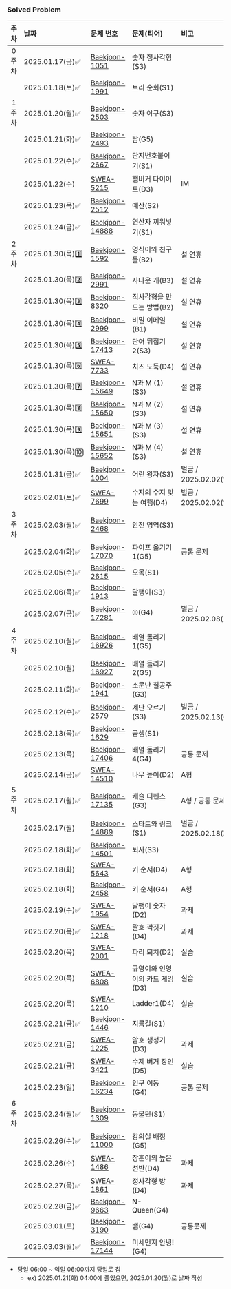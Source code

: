 ### Solved Problem

| 주차  | 날짜               | 문제 번호                                                                                                               | 문제(티어)              | 비고                 |
|:---:|:-----------------|:--------------------------------------------------------------------------------------------------------------------|:--------------------|:-------------------|
| 0주차 | 2025.01.17(금)✅   | [Baekjoon-1051](https://www.acmicpc.net/problem/1051)                                                               | 숫자 정사각형(S3)         |                    |
|     | 2025.01.18(토)✅   | [Baekjoon-1991](https://www.acmicpc.net/problem/1991)                                                               | 트리 순회(S1)           |                    |
| 1주차 | 2025.01.20(월)✅   | [Baekjoon-2503](https://www.acmicpc.net/problem/2503)                                                               | 숫자 야구(S3)           |                    |
|     | 2025.01.21(화)✅   | [Baekjoon-2493](https://www.acmicpc.net/problem/2493)                                                               | 탑(G5)               |                    |
|     | 2025.01.22(수)✅   | [Baekjoon-2667](https://www.acmicpc.net/problem/2667)                                                               | 단지번호붙이기(S1)         |                    |
|     | 2025.01.22(수)    | [SWEA-5215](https://swexpertacademy.com/main/code/problem/problemDetail.do?contestProbId=AWT-lPB6dHUDFAVT)          | 햄버거 다이어트(D3)        | IM                 |
|     | 2025.01.23(목)✅   | [Baekjoon-2512](https://www.acmicpc.net/problem/2512)                                                               | 예산(S2)              |                    |
|     | 2025.01.24(금)✅   | [Baekjoon-14888](https://www.acmicpc.net/problem/14888)                                                             | 연산자 끼워넣기(S1)        |                    |
| 2주차 | 2025.01.30(목)1️⃣ | [Baekjoon-1592](https://www.acmicpc.net/problem/1592)                                                               | 영식이와 친구들(B2)        | 설 연휴               |
|     | 2025.01.30(목)2️⃣ | [Baekjoon-2991](https://www.acmicpc.net/problem/2991)                                                               | 사나운 개(B3)           | 설 연휴               |
|     | 2025.01.30(목)3️⃣ | [Baekjoon-8320](https://www.acmicpc.net/problem/8320)                                                               | 직사각형을 만드는 방법(B2)    | 설 연휴               |
|     | 2025.01.30(목)4️⃣ | [Baekjoon-2999](https://www.acmicpc.net/problem/2999)                                                               | 비밀 이메일(B1)          | 설 연휴               |
|     | 2025.01.30(목)5️⃣ | [Baekjoon-17413](https://www.acmicpc.net/problem/17413)                                                             | 단어 뒤집기 2(S3)        | 설 연휴               |
|     | 2025.01.30(목)6️⃣ | [SWEA-7733](https://swexpertacademy.com/main/code/problem/problemDetail.do?contestProbId=AWrDOdQqRCUDFARG)          | 치즈 도둑(D4)           | 설 연휴               |
|     | 2025.01.30(목)7️⃣ | [Baekjoon-15649](https://www.acmicpc.net/problem/15649)                                                             | N과 M (1)(S3)        | 설 연휴               |
|     | 2025.01.30(목)8️⃣ | [Baekjoon-15650](https://www.acmicpc.net/problem/15650)                                                             | N과 M (2)(S3)        | 설 연휴               |
|     | 2025.01.30(목)9️⃣ | [Baekjoon-15651](https://www.acmicpc.net/problem/15651)                                                             | N과 M (3)(S3)        | 설 연휴               |
|     | 2025.01.30(목)🔟  | [Baekjoon-15652](https://www.acmicpc.net/problem/15652)                                                             | N과 M (4)(S3)        | 설 연휴               |
|     | 2025.01.31(금)✅   | [Baekjoon-1004](https://www.acmicpc.net/problem/1004)                                                               | 어린 왕자(S3)           | 벌금 / 2025.02.02(일) |
|     | 2025.02.01(토)✅   | [SWEA-7699](https://swexpertacademy.com/main/code/problem/problemDetail.do?contestProbId=AWqUzj0arpkDFARG)          | 수지의 수지 맞는 여행(D4)    | 벌금 / 2025.02.02(일) | 
| 3주차 | 2025.02.03(월)✅   | [Baekjoon-2468](https://www.acmicpc.net/problem/2468)                                                               | 안전 영역(S3)           |                    |
|     | 2025.02.04(화)✅   | [Baekjoon-17070](https://www.acmicpc.net/problem/17070)                                                             | 파이프 옮기기 1(G5)       | 공통 문제              |
|     | 2025.02.05(수)✅   | [Baekjoon-2615](https://www.acmicpc.net/problem/2615)                                                               | 오목(S1)              |                    |
|     | 2025.02.06(목)✅   | [Baekjoon-1913](https://www.acmicpc.net/problem/1913)                                                               | 달팽이(S3)             |                    |
|     | 2025.02.07(금)✅   | [Baekjoon-17281](https://www.acmicpc.net/problem/17281)                                                             | ⚾(G4)               | 벌금 / 2025.02.08(토) |
| 4주차 | 2025.02.10(월)✅   | [Baekjoon-16926](https://www.acmicpc.net/problem/16926)                                                             | 배열 돌리기 1(G5)        |                    |
|     | 2025.02.10(월)    | [Baekjoon-16927](https://www.acmicpc.net/problem/16927)                                                             | 배열 돌리기 2(G5)        |                    |
|     | 2025.02.11(화)✅   | [Baekjoon-1941](https://www.acmicpc.net/problem/1941)                                                               | 소문난 칠공주(G3)         |                    |
|     | 2025.02.12(수)✅   | [Baekjoon-2579](https://www.acmicpc.net/problem/2579)                                                               | 계단 오르기(S3)          | 벌금 / 2025.02.13(목) |
|     | 2025.02.13(목)✅   | [Baekjoon-1629](https://www.acmicpc.net/problem/1629)                                                               | 곱셈(S1)              |                    |
|     | 2025.02.13(목)    | [Baekjoon-17406](https://www.acmicpc.net/problem/17406)                                                             | 배열 돌리기 4(G4)        | 공통 문제              |
|     | 2025.02.14(금)✅   | [SWEA-14510](https://swexpertacademy.com/main/code/userProblem/userProblemDetail.do?contestProbId=AYFofW8qpXYDFAR4) | 나무 높이(D2)           | A형                 |
| 5주차 | 2025.02.17(월)✅   | [Baekjoon-17135](https://www.acmicpc.net/problem/17135)                                                             | 캐슬 디펜스(G3)          | A형 / 공통 문제         |
|     | 2025.02.17(월)    | [Baekjoon-14889](https://www.acmicpc.net/problem/14889)                                                             | 스타트와 링크(S1)         | 벌금 / 2025.02.18(화) |
|     | 2025.02.18(화)✅   | [Baekjoon-14501](https://www.acmicpc.net/problem/14501)                                                             | 퇴사(S3)              |                    |
|     | 2025.02.18(화)    | [SWEA-5643](https://swexpertacademy.com/main/code/problem/problemDetail.do?contestProbId=AWXQsLWKd5cDFAUo)          | 키 순서(D4)            | A형                 |
|     | 2025.02.18(화)    | [Baekjoon-2458](https://www.acmicpc.net/problem/2458)                                                               | 키 순서(G4)            | A형                 |
|     | 2025.02.19(수)✅   | [SWEA-1954](https://swexpertacademy.com/main/code/problem/problemDetail.do?contestProbId=AV5PobmqAPoDFAUq&)         | 달팽이 숫자(D2)          | 과제                 |
|     | 2025.02.20(목)✅   | [SWEA-1218](https://swexpertacademy.com/main/code/problem/problemDetail.do?contestProbId=AV14eWb6AAkCFAYD)          | 괄호 짝짓기(D4)          | 과제                 |
|     | 2025.02.20(목)    | [SWEA-2001](https://swexpertacademy.com/main/code/problem/problemDetail.do?contestProbId=AV5PzOCKAigDFAUq)          | 파리 퇴치(D2)           | 실습                 |
|     | 2025.02.20(목)    | [SWEA-6808](https://swexpertacademy.com/main/code/problem/problemDetail.do?contestProbId=AWgv9va6HnkDFAW0)          | 규영이와 인영이의 카드 게임(D3) | 실습                 |
|     | 2025.02.20(목)    | [SWEA-1210](https://swexpertacademy.com/main/code/problem/problemDetail.do?contestProbId=AV14ABYKADACFAYh)          | Ladder1(D4)         | 실습                 |
|     | 2025.02.21(금)✅   | [Baekjoon-1446](https://www.acmicpc.net/problem/1446)                                                               | 지름길(S1)             |                    |
|     | 2025.02.21(금)    | [SWEA-1225](https://swexpertacademy.com/main/code/problem/problemDetail.do?contestProbId=AV14uWl6AF0CFAYD)          | 암호 생성기(D3)          | 과제                 |
|     | 2025.02.21(금)    | [SWEA-3421](https://swexpertacademy.com/main/code/problem/problemDetail.do?contestProbId=AWErcQmKy6kDFAXi)          | 수제 버거 장인(D5)        | 실습                 |
|     | 2025.02.23(일)    | [Baekjoon-16234](https://www.acmicpc.net/problem/16234)                                                             | 인구 이동(G4)           | 공통 문제              |
| 6주차 | 2025.02.24(월)✅   | [Baekjoon-1309](https://www.acmicpc.net/problem/1309)                                                               | 동물원(S1)             |                    |
|     | 2025.02.26(수)✅   | [Baekjoon-11000](https://www.acmicpc.net/problem/11000)                                                             | 강의실 배정(G5)          |                    |
|     | 2025.02.26(수)    | [SWEA-1486](https://swexpertacademy.com/main/code/problem/problemDetail.do?contestProbId=AV2b7Yf6ABcBBASw)          | 장훈이의 높은 선반(D4)      | 과제                 |
|     | 2025.02.27(목)✅   | [SWEA-1861](https://swexpertacademy.com/main/code/problem/problemDetail.do?contestProbId=AV5LtJYKDzsDFAXc)          | 정사각형 방(D4)          | 과제                 |
|     | 2025.02.28(금)✅   | [Baekjoon-9663](https://www.acmicpc.net/problem/9663)                                                               | N-Queen(G4)         |                    |
|     | 2025.03.01(토)    | [Baekjoon-3190](https://www.acmicpc.net/problem/3190)                                                               | 뱀(G4)               | 공통문제               |
|     | 2025.03.03(월)✅   | [Baekjoon-17144](https://www.acmicpc.net/problem/17144)                                                             | 미세먼지 안녕!(G4)        |                  |


* 당일 06:00 ~ 익일 06:00까지 당일로 침 
  * ex) 2025.01.21(화) 04:00에 풀었으면, 2025.01.20(월)로 날짜 작성

